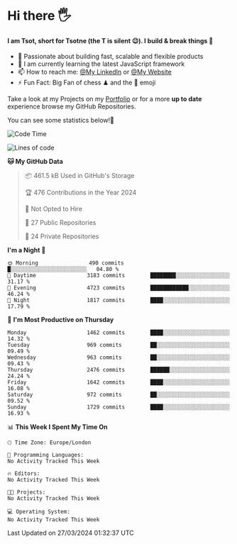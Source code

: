 # Hi there :raised_hand_with_fingers_splayed:
#### I am Tsot, short for Tsotne (the T is silent :wink:). I build & break things :space_invader:
- :telescope: Passionate about building fast, scalable and flexible products
- :seedling: I am currently learning the latest JavaScript framework 
- :mailbox: How to reach me: [@My LinkedIn](https://www.linkedin.com/in/tsotne-gvadzabia/) or [@My Website](https://tsotne.co.uk/contact)
- :zap: Fun Fact: Big Fan of chess ♟ and the 👾 emoji

Take a look at my Projects on my [Portfolio](https://tsotne.co.uk/) or for a more **up to date** experience browse my GitHub Repositories.

You can see some statistics below!:space_invader:
<!--START_SECTION:waka-->
![Code Time](http://img.shields.io/badge/Code%20Time-761%20hrs%202%20mins-blue)

![Lines of code](https://img.shields.io/badge/From%20Hello%20World%20I%27ve%20Written-4.8%20million%20lines%20of%20code-blue)

**🐱 My GitHub Data** 

> 📦 461.5 kB Used in GitHub's Storage 
 > 
> 🏆 476 Contributions in the Year 2024
 > 
> 🚫 Not Opted to Hire
 > 
> 📜 27 Public Repositories 
 > 
> 🔑 24 Private Repositories 
 > 
**I'm a Night 🦉** 

```text
🌞 Morning                490 commits         █░░░░░░░░░░░░░░░░░░░░░░░░   04.80 % 
🌆 Daytime                3183 commits        ████████░░░░░░░░░░░░░░░░░   31.17 % 
🌃 Evening                4723 commits        ████████████░░░░░░░░░░░░░   46.24 % 
🌙 Night                  1817 commits        ████░░░░░░░░░░░░░░░░░░░░░   17.79 % 
```
📅 **I'm Most Productive on Thursday** 

```text
Monday                   1462 commits        ████░░░░░░░░░░░░░░░░░░░░░   14.32 % 
Tuesday                  969 commits         ██░░░░░░░░░░░░░░░░░░░░░░░   09.49 % 
Wednesday                963 commits         ██░░░░░░░░░░░░░░░░░░░░░░░   09.43 % 
Thursday                 2476 commits        ██████░░░░░░░░░░░░░░░░░░░   24.24 % 
Friday                   1642 commits        ████░░░░░░░░░░░░░░░░░░░░░   16.08 % 
Saturday                 972 commits         ██░░░░░░░░░░░░░░░░░░░░░░░   09.52 % 
Sunday                   1729 commits        ████░░░░░░░░░░░░░░░░░░░░░   16.93 % 
```


📊 **This Week I Spent My Time On** 

```text
🕑︎ Time Zone: Europe/London

💬 Programming Languages: 
No Activity Tracked This Week

🔥 Editors: 
No Activity Tracked This Week

🐱‍💻 Projects: 
No Activity Tracked This Week

💻 Operating System: 
No Activity Tracked This Week
```


 Last Updated on 27/03/2024 01:32:37 UTC
<!--END_SECTION:waka-->
